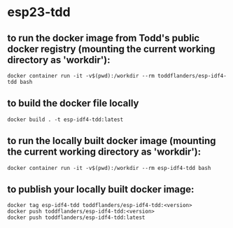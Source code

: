 # esp23-tdd

## to run the docker image from Todd's public docker registry (mounting the current working directory as 'workdir'):
```
docker container run -it -v$(pwd):/workdir --rm toddflanders/esp-idf4-tdd bash
```

## to build the docker file locally
```
docker build . -t esp-idf4-tdd:latest
```

## to run the locally built docker image (mounting the current working directory as 'workdir'):
```
docker container run -it -v$(pwd):/workdir --rm esp-idf4-tdd bash
```

## to publish your locally built docker image:
```
docker tag esp-idf4-tdd toddflanders/esp-idf4-tdd:<version>
docker push toddflanders/esp-idf4-tdd:<version>
docker push toddflanders/esp-idf4-tdd:latest
```
